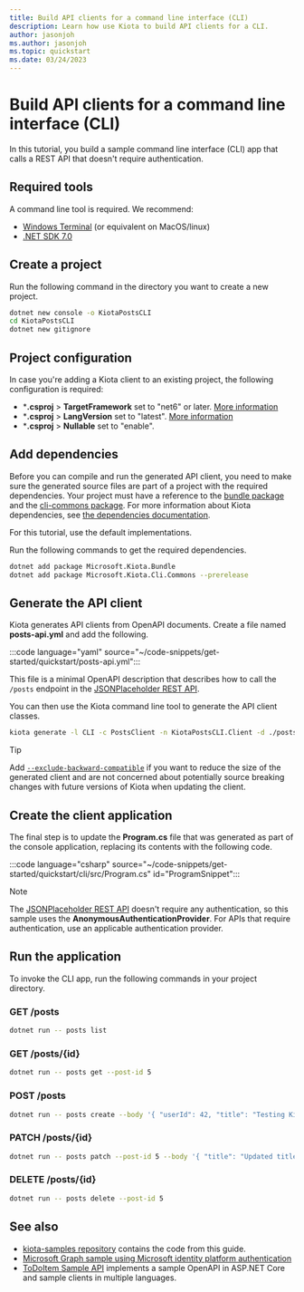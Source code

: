 ```yaml
---
title: Build API clients for a command line interface (CLI)
description: Learn how use Kiota to build API clients for a CLI.
author: jasonjoh
ms.author: jasonjoh
ms.topic: quickstart
ms.date: 03/24/2023
---
```


# Build API clients for a command line interface (CLI)

In this tutorial, you build a sample command line interface (CLI) app that calls a REST API that doesn't require authentication.

## Required tools

A command line tool is required. We recommend:

- [Windows Terminal](https://apps.microsoft.com/store/detail/windows-terminal/9N0DX20HK701?hl=en-us&gl=us) (or equivalent on MacOS/linux)
- [.NET SDK 7.0](https://get.dot.net/7)

## Create a project

Run the following command in the directory you want to create a new project.

```bash
dotnet new console -o KiotaPostsCLI
cd KiotaPostsCLI
dotnet new gitignore
```

## Project configuration

In case you're adding a Kiota client to an existing project, the following configuration is required:

- ***.csproj** > **TargetFramework** set to "net6" or later. [More information](/dotnet/standard/frameworks)
- ***.csproj** > **LangVersion** set to "latest". [More information](/dotnet/csharp/language-reference/configure-language-version#c-language-version-reference)
- ***.csproj** > **Nullable** set to "enable".

## Add dependencies

Before you can compile and run the generated API client, you need to make sure the generated source files are part of a project with the required dependencies. Your project must have a reference to the [bundle package](https://github.com/microsoft/kiota-dotnet) and the [cli-commons package](https://github.com/microsoft/kiota-cli-commons). For more information about Kiota dependencies, see [the dependencies documentation](../dependencies.md).

For this tutorial, use the default implementations.

Run the following commands to get the required dependencies.

```bash
dotnet add package Microsoft.Kiota.Bundle
dotnet add package Microsoft.Kiota.Cli.Commons --prerelease
```

## Generate the API client

Kiota generates API clients from OpenAPI documents. Create a file named **posts-api.yml** and add the following.

:::code language="yaml" source="~/code-snippets/get-started/quickstart/posts-api.yml":::

This file is a minimal OpenAPI description that describes how to call the `/posts` endpoint in the [JSONPlaceholder REST API](https://jsonplaceholder.typicode.com/).

You can then use the Kiota command line tool to generate the API client classes.

```bash
kiota generate -l CLI -c PostsClient -n KiotaPostsCLI.Client -d ./posts-api.yml -o ./src/Client
```

> [!TIP]
> Add [`--exclude-backward-compatible`](../using.md#--exclude-backward-compatible---ebc)
> if you want to reduce the size of the generated client and are not concerned about
> potentially source breaking changes with future versions of Kiota when updating the client.

## Create the client application

The final step is to update the **Program.cs** file that was generated as part of the console application, replacing its contents with the following code.

:::code language="csharp" source="~/code-snippets/get-started/quickstart/cli/src/Program.cs" id="ProgramSnippet":::

> [!NOTE]
> The [JSONPlaceholder REST API](https://jsonplaceholder.typicode.com/) doesn't require any authentication, so this sample uses the **AnonymousAuthenticationProvider**. For APIs that require authentication, use an applicable authentication provider.

## Run the application

To invoke the CLI app, run the following commands in your project directory.

### GET /posts

```bash
dotnet run -- posts list
```

### GET /posts/{id}

```bash
dotnet run -- posts get --post-id 5
```

### POST /posts

```bash
dotnet run -- posts create --body '{ "userId": 42, "title": "Testing Kiota-generated API client", "body": "Hello world!" }'
```

### PATCH /posts/{id}

```bash
dotnet run -- posts patch --post-id 5 --body '{ "title": "Updated title" }'
```

### DELETE /posts/{id}

```bash
dotnet run -- posts delete --post-id 5
```

## See also

- [kiota-samples repository](https://github.com/microsoft/kiota-samples/tree/main/get-started/quickstart/cli) contains the code from this guide.
- [Microsoft Graph sample using Microsoft identity platform authentication](https://github.com/microsoft/kiota-samples/tree/main/get-started/azure-auth/cli)
- [ToDoItem Sample API](https://github.com/microsoft/kiota-samples/tree/main/sample-api) implements a sample OpenAPI in ASP.NET Core and sample clients in multiple languages.
